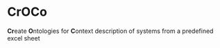# CrOCo
**Cr**eate **O**ntologies for **C**ontext description of systems from a predefined excel sheet
